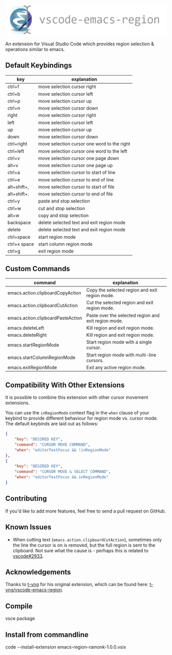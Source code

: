 ![vscode-emacs-region](https://github.com/ayrtonmassey/vscode-emacs-region/raw/HEAD/images/banner.png)

An extension for Visual Studio Code which provides region selection & operations
similar to emacs.

## Default Keybindings

|key|explanation|
|---|-----------|
|ctrl+f|move selection cursor right|
|ctrl+b|move selection cursor left|
|ctrl+p|move selection cursor up|
|ctrl+n|move selection cursor down|
|right|move selection cursor right|
|left|move selection cursor left|
|up|move selection cursor up|
|down|move selection cursor down|
|ctrl+right|move selection cursor one word to the right|
|ctrl+left|move selection cursor one word to the left|
|ctrl+v|move selection cursor one page down|
|alt+v|move selection cursor one page up|
|ctrl+a|move selection cursor to start of line|
|ctrl+e|move selection cursor to end of line|
|alt+shift+,|move selection cursor to start of file|
|alt+shift+.|move selection cursor to end of file|
|ctrl+y|paste and stop selection|
|ctrl+w|cut and stop selection|
|alt+w|copy and stop selection|
|backspace|delete selected text and exit region mode|
|delete|delete selected text and exit region mode|
|ctrl+space|start region mode|
|ctrl+x space|start column region mode|
|ctrl+g|exit region mode|

## Custom Commands

|command|explanation|
|-------|-----------|
|emacs.action.clipboardCopyAction|Copy the selected region and exit region mode.|
|emacs.action.clipboardCutAction|Cut the selected region and exit region mode.|
|emacs.action.clipboardPasteAction|Paste over the selected region and exit region mode.|
|emacs.deleteLeft|Kill region and exit region mode.|
|emacs.deleteRight|Kill region and exit region mode.|
|emacs.startRegionMode|Start region mode with a single cursor.|
|emacs.startColumnRegionMode|Start region mode with multi-line cursors.|
|emacs.exitRegionMode|Exit any active region mode.|

## Compatibility With Other Extensions

It is possible to combine this extension with other cursor movement extensions.

You can use the `inRegionMode` context flag in the `when` clause of your keybind
to provide different behaviour for region mode vs. cursor mode. The default
keybinds are laid out as follows:

```json
{
    "key": "DESIRED KEY",
    "command": "CURSOR MOVE COMMAND",
    "when": "editorTextFocus && !inRegionMode"
},
{
    "key": "DESIRED KEY",
    "command": "CURSOR MOVE & SELECT COMMAND",
    "when": "editorTextFocus && inRegionMode"
}
```

## Contributing

If you'd like to add more features, feel free to send a pull request on GitHub.

## Known Issues

- When cutting text (`emacs.action.clipboardCutAction`), sometimes only the line
  the cursor is on is removed, but the full region is sent to the clipboard. Not
  sure what the cause is - perhaps this is related to
  [vscode#2933](https://github.com/Microsoft/vscode/issues/2933).

## Acknowledgements

Thanks to [t-yng](https://github.com/t-yng) for his original extension, which
can be found here:
[t-yng/vscode-emacs-region](https://github.com/t-yng/vscode-emacs-region).

## Compile

vsce package

## Install from commandline

code --install-extension emacs-region-ramonk-1.0.0.vsix
